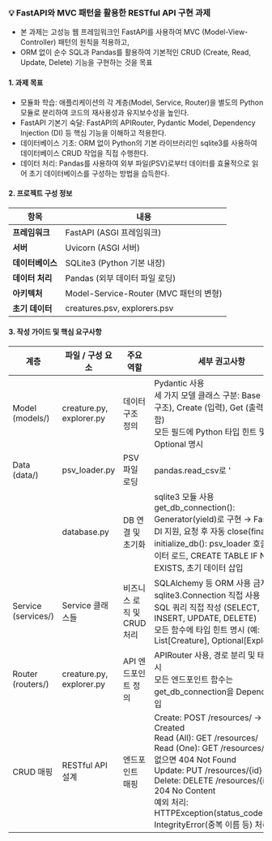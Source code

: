 ### 💡 FastAPI와 MVC 패턴을 활용한 RESTful API 구현 과제
- 본 과제는 고성능 웹 프레임워크인 FastAPI를 사용하여 MVC (Model-View-Controller) 패턴의 원칙을 적용하고,
- ORM 없이 순수 SQL과 Pandas를 활용하여 기본적인 CRUD (Create, Read, Update, Delete) 기능을 구현하는 것을 목표

#### 1. 과제 목표
- 모듈화 학습: 애플리케이션의 각 계층(Model, Service, Router)을 별도의 Python 모듈로 분리하여 코드의 재사용성과 유지보수성을 높인다.
- FastAPI 기본기 숙달: FastAPI의 APIRouter, Pydantic Model, Dependency Injection (DI) 등 핵심 기능을 이해하고 적용한다.
- 데이터베이스 기초: ORM 없이 Python의 기본 라이브러리인 sqlite3를 사용하여 데이터베이스 CRUD 작업을 직접 수행한다.
- 데이터 처리: Pandas를 사용하여 외부 파일(PSV)로부터 데이터를 효율적으로 읽어 초기 데이터베이스를 구성하는 방법을 습득한다.

#### 2. 프로젝트 구성 정보

| **항목**         | **내용**                              |
|-------------------|---------------------------------------|
| **프레임워크**   | FastAPI (ASGI 프레임워크)            |
| **서버**        | Uvicorn (ASGI 서버)                  |
| **데이터베이스** | SQLite3 (Python 기본 내장)           |
| **데이터 처리**  | Pandas (외부 데이터 파일 로딩)        |
| **아키텍처**    | Model-Service-Router (MVC 패턴의 변형) |
| **초기 데이터**  | creatures.psv, explorers.psv         |


#### 3. 작성 가이드 및 핵심 요구사항

| 계층 | 파일 / 구성 요소 | 주요 역할 | 세부 권고사항 |
|------|----------------|----------|--------------|
| Model (models/) | creature.py, explorer.py | 데이터 구조 정의 | Pydantic 사용<br>세 가지 모델 클래스 구분: Base (기본 구조), Create (입력), Get (출력/ID 포함)<br>모든 필드에 Python 타입 힌트 및 Optional 명시 |
| Data (data/) | psv_loader.py | PSV 파일 로딩 | pandas.read_csv로 '|' 구분자 PSV 파일 읽기<br>DataFrame → List[Dict] 변환<br>결측치는 None으로 변환해 SQLite NULL 대응 |
|  | database.py | DB 연결 및 초기화 | sqlite3 모듈 사용<br>get_db_connection(): Generator(yield)로 구현 → FastAPI DI 지원, 요청 후 자동 close(finally)<br>initialize_db(): psv_loader 호출 → 데이터 로드, CREATE TABLE IF NOT EXISTS, 초기 데이터 삽입 |
| Service (services/) | Service 클래스들 | 비즈니스 로직 및 CRUD 처리 | SQLAlchemy 등 ORM 사용 금지<br>sqlite3.Connection 직접 사용<br>SQL 쿼리 직접 작성 (SELECT, INSERT, UPDATE, DELETE)<br>모든 함수에 타입 힌트 명시 (예: List[Creature], Optional[Explorer]) |
| Router (routers/) | creature.py, explorer.py | API 엔드포인트 정의 | APIRouter 사용, 경로 분리 및 태그 명시<br>모든 엔드포인트 함수는 get_db_connection을 Depends로 주입 |
| CRUD 매핑 | RESTful API 설계 | 엔드포인트 매핑 | Create: POST /resources/ → 201 Created<br>Read (All): GET /resources/<br>Read (One): GET /resources/{id} → 없으면 404 Not Found<br>Update: PUT /resources/{id}<br>Delete: DELETE /resources/{id} → 204 No Content<br>예외 처리: HTTPException(status_code=404), IntegrityError(중복 이름 등) 처리 |

